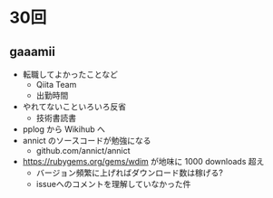 # 30回

## gaaamii
- 転職してよかったことなど
    - Qiita Team
    - 出勤時間
- やれてないこといろいろ反省
    - 技術書読書
- pplog から Wikihub へ
- annict のソースコードが勉強になる
    - github.com/annict/annict
- https://rubygems.org/gems/wdim が地味に 1000 downloads 超え
    - バージョン頻繁に上げればダウンロード数は稼げる?
    - issueへのコメントを理解していなかった件
